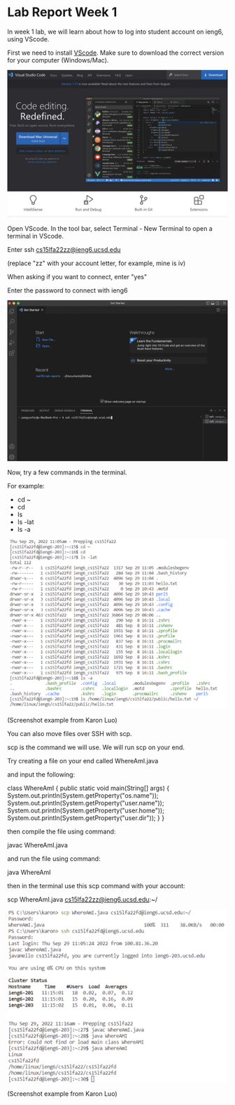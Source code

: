 # Lab Report Week 1

In week 1 lab, we will learn about how to log into student account on ieng6, using VScode.

First we need to install [VScode](http://code.visualstudio.com/).
Make sure to download the correct version for your computer (Windows/Mac).

![Image](https://github.com/fergusyyang/cse15l-lab-reports/blob/main/VScode%20download%20page.png)

Open VScode. In the tool bar, select Terminal - New Terminal to open a terminal in VScode.

Enter ssh cs15lfa22zz@ieng6.ucsd.edu

(replace "zz" with your account letter, for example, mine is iv)

When asking if you want to connect, enter "yes"

Enter the password to connect with ieng6

![Image](https://github.com/fergusyyang/cse15l-lab-reports/blob/main/VScode%20terminal.png)

Now, try a few commands in the terminal.

For example:
* cd ~
* cd
* ls
* ls -lat
* ls -a


![Image](https://github.com/fergusyyang/cse15l-lab-reports/blob/main/try%20commands.png)

(Screenshot example from Karon Luo)

You can also move files over SSH with scp.

scp is the command we will use. We will run scp on your end.

Try creating a file on your end called WhereAmI.java

and input the following:

class WhereAmI {
  public static void main(String[] args) { 
    System.out.println(System.getProperty("os.name"));
    System.out.println(System.getProperty("user.name"));
    System.out.println(System.getProperty("user.home"));
    System.out.println(System.getProperty("user.dir"));
  }
}

then compile the file using command:

javac WhereAmI.java

and run the file using command:

java WhereAmI

then in the terminal use this scp command with your account:

scp WhereAmI.java cs15lfa22zz@ieng6.ucsd.edu:~/

![Image](https://github.com/fergusyyang/cse15l-lab-reports/blob/main/scp.png)

(Screenshot example from Karon Luo)
